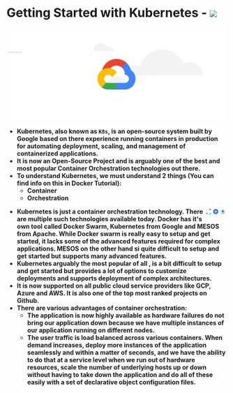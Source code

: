 <p align="justify">
<strong>

# Getting Started with Kubernetes - <img src="https://img.shields.io/badge/Kubernetes-326CE5?style=for-the-badge&logo=Kubernetes&logoColor=white">

![](https://github.com/amandewatnitrr/kubernetes-tutorial/blob/master/imgs/kubernetes-gcp.gif)

- Kubernetes, also known as `K8s`, is an open-source system built by Google based on there experience running containers in production for automating deployment, scaling, and management of containerized applications.
- It is now an Open-Source Project and is arguably one of the best and most popular Container Orchestration technologies out there.
- To understand Kubernetes, we must understand 2 things (You can find info on this in Docker Tutorial):
  - Container
  - Orchestration

<img align="right" width="10%" height="10%" src="https://github.com/amandewatnitrr/kubernetes-tutorial/blob/master/imgs/k8s.svg">

- Kubernetes is just a container orchestration technology. There are multiple such technologies available today. Docker has it's own tool called Docker Swarm, Kubernetes from Google and MESOS from Apache. While Docker swarm is really easy to setup and get started, it lacks some of the advanced features required for complex applications. MESOS on the other hand si quite difficult to setup and get started but supports many advanced features.
- Kubernetes arguably the most popular of all , is a bit difficult to setup and get started but provides a lot of options to customize deployments and supports deployment of complex architectures.
- It is now supported on all public cloud service providers like GCP, Azure and AWS. It is also one of the top most ranked projects on Github.
- There are various advantages of container orchestration:
  - The application is now highly available as hardware failures do not bring our application down because we have multiple instances of our application running on different nodes.
  - The user traffic is load balanced across various containers. When demand increases, deploy more instances of the application seamlessly and within a matter of seconds, and we have the ability to do that at a service level when we run out of hardware resources, scale the number of underlying hosts up or down without having to take down the application and do all of these easily with a set of declarative object configuration files.

</strong>
</p>